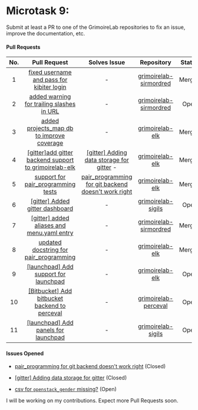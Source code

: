 # Microtask 9:
Submit at least a PR to one of the GrimoireLab repositories to fix an issue, improve the documentation, etc.

#### Pull Requests 

| No.  | Pull Request                                                                                                               | Solves Issue                                                                                   | Repository                                                                        | Status          |
|:----:|:--------------------------------------------------------------------------------------------------------------------------:|:----------------------------------------------------------------------------------------------:|:---------------------------------------------------------------------------------:|:---------------:|
|  1   |[fixed username and pass for kibiter login](https://github.com/chaoss/grimoirelab-sirmordred/pull/420)| -                                                                                              |[grimoirelab-sirmordred](https://github.com/chaoss/grimoirelab-sirmordred/)      |  Merged         |
|  2   |[added warning for trailing slashes in URL ](https://github.com/chaoss/grimoirelab-elk/pull/810)| -                                                                                              |[grimoirelab-sirmordred](https://github.com/chaoss/grimoirelab-sirmordred/)      |  Open         |
|  3   |[added projects_map db to improve coverage](https://github.com/chaoss/grimoirelab-elk/pull/828)| -                                                                                              |[grimoirelab-elk](https://github.com/chaoss/grimoirelab-elk)      |  Merged         |
|  4   |[[gitter]add gitter backend support to grimoirelab-elk](https://github.com/chaoss/grimoirelab-elk/pull/831)| [[gitter] Adding data storage for gitter](https://github.com/chaoss/grimoirelab-elk/issues/820) -                                                                                              |[grimoirelab-elk](https://github.com/chaoss/grimoirelab-elk)      |  Merged         |
|  5   |[support for pair_programming tests](https://github.com/chaoss/grimoirelab-elk/pull/832)| [pair_programming for git backend doesn't work right](https://github.com/chaoss/grimoirelab-elk/issues/825)                                                                                              |[grimoirelab-elk](https://github.com/chaoss/grimoirelab-elk)      |  Merged         |
|  6   |[[gitter] Added gitter dashboard](https://github.com/chaoss/grimoirelab-sigils/pull/443)| -                                                                                              |[grimoirelab-sigils](https://github.com/chaoss/grimoirelab-sigils)      |  Open         |
|  7   |[[gitter] added aliases and menu.yaml entry](https://github.com/chaoss/grimoirelab-sirmordred/pull/453)| -                                                                                              |[grimoirelab-sirmordred](https://github.com/chaoss/grimoirelab-sirmordred)      |  Merged         |
|  8   |[updated docstring for pair_programming](https://github.com/chaoss/grimoirelab-elk/pull/845)| -                                                                                              |[grimoirelab-elk](https://github.com/chaoss/grimoirelab-elk)      |  Merged         |
|  9   |[[launchpad] Add support for launchpad](https://github.com/chaoss/grimoirelab-elk/pull/863)| -                                                                                              |[grimoirelab-elk](https://github.com/chaoss/grimoirelab-elk)      |  Open         |
|  10   |[[Bitbucket] Add bitbucket backend to perceval](https://github.com/chaoss/grimoirelab-perceval/pull/653)| -                                                                                              |[grimoirelab-perceval](https://github.com/chaoss/grimoirelab-perceval)      |  Open         |
|  11   |[[launchpad] Add panels for launchpad](https://github.com/chaoss/grimoirelab-sigils/pull/448)| -                                                                                              |[grimoirelab-sigils](https://github.com/chaoss/grimoirelab-sigils)      |  Open         |


#### Issues Opened

* [pair_programming for git backend doesn't work right](https://github.com/chaoss/grimoirelab-elk/issues/825) (Closed)

* [[gitter] Adding data storage for gitter](https://github.com/chaoss/grimoirelab-elk/issues/820) (Closed)

* [csv for `openstack_gender` missing?](https://github.com/chaoss/grimoirelab-cereslib/issues/31) (Open)

I will be working on my contributions. Expect more Pull Requests soon.

